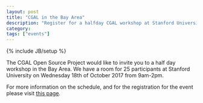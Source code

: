 ```yaml
---
layout: post
title: "CGAL in the Bay Area"
description: "Register for a halfday CGAL workshop at Stanford University"
category: 
tags: ["events"]
---
```

{% include JB/setup %}

<p>The CGAL Open Source Project would like to invite you to a half day workshop in the Bay Area.
We have a room for 25 participants at Stanford University on Wednesday 18th of October 2017 from 9am-2pm.</p>

<p>For more information on the schedule, and for the registration for the event please visit
<a href="https://fr.surveymonkey.com/r/6D92CDQ">this page</a>.</p>
